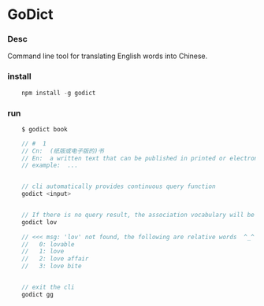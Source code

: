 # GoDict

### Desc

Command line tool for translating English words into Chinese.

### install
```js
    npm install -g godict
```

### run
```js
    $ godict book

    // #  1
    // Cn:  (纸版或电子版的)书
    // En:  a written text that can be published in printed or electronic form
    // example:  ...


    // cli automatically provides continuous query function
    godict <input>


    // If there is no query result, the association vocabulary will be promoted
    godict lov
    
    // <<< msg: 'lov' not found, the following are relative words  ^_^
    //   0: lovable
    //   1: love
    //   2: love affair
    //   3: love bite


    // exit the cli 
    godict gg

```